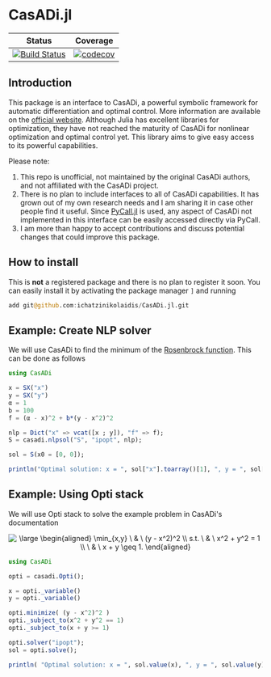 # CasADi.jl

| Status | Coverage |
| :----: | :----: |
| [![Build Status](https://travis-ci.com/ichatzinikolaidis/CasADi.jl.svg?token=FzSdC6SrVJguwZEzpBbQ&branch=main)](https://travis-ci.com/ichatzinikolaidis/CasADi.jl) | [![codecov](https://codecov.io/gh/ichatzinikolaidis/CasADi.jl/branch/main/graph/badge.svg?token=vdYN5Ok2BB)](https://codecov.io/gh/ichatzinikolaidis/CasADi.jl) |

## Introduction

This package is an interface to CasADi, a powerful symbolic framework for automatic differentiation and optimal control.
More information are available on the [official website](https://web.casadi.org).
Although Julia has excellent libraries for optimization, they have not reached the maturity of CasADi for nonlinear optimization and optimal control yet.
This library aims to give easy access to its powerful capabilities.

Please note:
1. This repo is unofficial, not maintained by the original CasADi authors, and not affiliated with the CasADi project.
2. There is no plan to include interfaces to all of CasADi capabilities. It has grown out of my own research needs and I am sharing it in case other people find it useful. Since [PyCall.jl](https://github.com/JuliaPy/PyCall.jl) is used, any aspect of CasADi not implemented in this interface can be easily accessed directly via PyCall.
3. I am more than happy to accept contributions and discuss potential changes that could improve this package.

## How to install

This is **not** a registered package and there is no plan to register it soon.
You can easily install it by activating the package manager `]` and running

```julia
add git@github.com:ichatzinikolaidis/CasADi.jl.git
```

## Example: Create NLP solver

We will use CasADi to find the minimum of the [Rosenbrock function](https://en.wikipedia.org/wiki/Rosenbrock_function).
This can be done as follows

```julia
using CasADi

x = SX("x")
y = SX("y")
α = 1
b = 100
f = (α - x)^2 + b*(y - x^2)^2

nlp = Dict("x" => vcat([x ; y]), "f" => f);
S = casadi.nlpsol("S", "ipopt", nlp);

sol = S(x0 = [0, 0]);

println("Optimal solution: x = ", sol["x"].toarray()[1], ", y = ", sol["x"].toarray()[2])
```

## Example: Using Opti stack

We will use Opti stack to solve the example problem in CasADi's documentation

<p align="center">
<img src="https://latex.codecogs.com/svg.latex?\large&space;\begin{aligned}&space;\min_{x,y}&space;\&space;&&space;\&space;(y&space;-&space;x^2)^2&space;\\&space;s.t.&space;\&space;&&space;\&space;x^2&space;&plus;&space;y^2&space;=&space;1&space;\\&space;\&space;&&space;\&space;x&space;&plus;&space;y&space;\geq&space;1.&space;\end{aligned}" title="\large \begin{aligned} \min_{x,y} \ & \ (y - x^2)^2 \\ s.t. \ & \ x^2 + y^2 = 1 \\ \ & \ x + y \geq 1. \end{aligned}"/>
</p>

```julia
using CasADi

opti = casadi.Opti();

x = opti._variable()
y = opti._variable()

opti.minimize( (y - x^2)^2 )
opti._subject_to(x^2 + y^2 == 1)
opti._subject_to(x + y >= 1)

opti.solver("ipopt");
sol = opti.solve();

println( "Optimal solution: x = ", sol.value(x), ", y = ", sol.value(y) )
```
